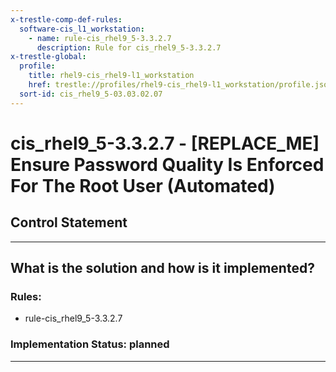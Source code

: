 ```yaml
---
x-trestle-comp-def-rules:
  software-cis_l1_workstation:
    - name: rule-cis_rhel9_5-3.3.2.7
      description: Rule for cis_rhel9_5-3.3.2.7
x-trestle-global:
  profile:
    title: rhel9-cis_rhel9-l1_workstation
    href: trestle://profiles/rhel9-cis_rhel9-l1_workstation/profile.json
  sort-id: cis_rhel9_5-03.03.02.07
---
```


# cis_rhel9_5-3.3.2.7 - \[REPLACE_ME\] Ensure Password Quality Is Enforced For The Root User (Automated)

## Control Statement

______________________________________________________________________

## What is the solution and how is it implemented?

<!-- For implementation status enter one of: implemented, partial, planned, alternative, not-applicable -->

<!-- Note that the list of rules under ### Rules: is read-only and changes will not be captured after assembly to JSON -->

<!-- Add control implementation description here for control: cis_rhel9_5-3.3.2.7 -->

### Rules:

  - rule-cis_rhel9_5-3.3.2.7

### Implementation Status: planned

______________________________________________________________________
